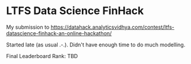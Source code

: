# LTFS Data Science FinHack

My submission to https://datahack.analyticsvidhya.com/contest/ltfs-datascience-finhack-an-online-hackathon/

Started late (as usual .-.). Didn't have enough time to do much modelling. 

Final Leaderboard Rank: TBD